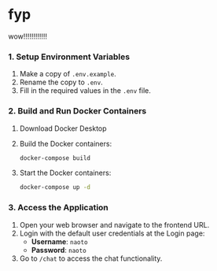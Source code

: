 # fyp
wow!!!!!!!!!!!!

### 1. Setup Environment Variables

1. Make a copy of `.env.example`.
2. Rename the copy to `.env`.
3. Fill in the required values in the `.env` file.

### 2. Build and Run Docker Containers

1. Download Docker Desktop

2. Build the Docker containers:
    ```sh
    docker-compose build
    ```
3. Start the Docker containers:
    ```sh
    docker-compose up -d
    ```

### 3. Access the Application

1. Open your web browser and navigate to the frontend URL.
2. Login with the default user credentials at the Login page:
    - **Username**: `naoto`
    - **Password**: `naoto`
3. Go to `/chat` to access the chat functionality.